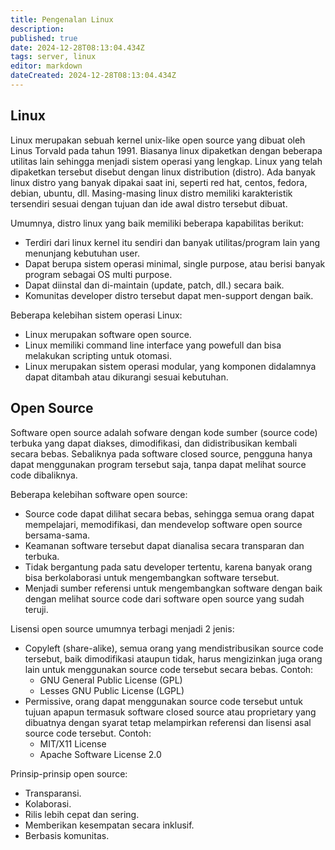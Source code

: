 ```yaml
---
title: Pengenalan Linux
description: 
published: true
date: 2024-12-28T08:13:04.434Z
tags: server, linux
editor: markdown
dateCreated: 2024-12-28T08:13:04.434Z
---
```


## Linux
Linux merupakan sebuah kernel unix-like open source yang dibuat oleh Linus Torvald pada tahun 1991. Biasanya linux dipaketkan dengan beberapa utilitas lain sehingga menjadi sistem operasi yang lengkap. Linux yang telah dipaketkan tersebut disebut dengan linux distribution (distro). Ada banyak linux distro yang banyak dipakai saat ini, seperti red hat, centos, fedora, debian, ubuntu, dll. Masing-masing linux distro memiliki karakteristik tersendiri sesuai dengan tujuan dan ide awal distro tersebut dibuat.

Umumnya, distro linux yang baik memiliki beberapa kapabilitas berikut:
- Terdiri dari linux kernel itu sendiri dan banyak utilitas/program lain yang menunjang kebutuhan user.
- Dapat berupa sistem operasi minimal, single purpose, atau berisi banyak program sebagai OS multi purpose.
- Dapat diinstal dan di-maintain (update, patch, dll.) secara baik.
- Komunitas developer distro tersebut dapat men-support dengan baik.

Beberapa kelebihan sistem operasi Linux:
- Linux merupakan software open source.
- Linux memiliki command line interface yang powefull dan bisa melakukan scripting untuk otomasi.
- Linux merupakan sistem operasi modular, yang komponen didalamnya dapat ditambah atau dikurangi sesuai kebutuhan.

## Open Source
Software open source adalah sofware dengan kode sumber (source code) terbuka yang dapat diakses, dimodifikasi, dan didistribusikan kembali secara bebas. Sebaliknya pada software closed source, pengguna hanya dapat menggunakan program tersebut saja, tanpa dapat melihat source code dibaliknya.

Beberapa kelebihan software open source:
- Source code dapat dilihat secara bebas, sehingga semua orang dapat mempelajari, memodifikasi, dan mendevelop software open source bersama-sama.
- Keamanan software tersebut dapat dianalisa secara transparan dan terbuka.
- Tidak bergantung pada satu developer tertentu, karena banyak orang bisa berkolaborasi untuk mengembangkan software tersebut.
- Menjadi sumber referensi untuk mengembangkan software dengan baik dengan melihat source code dari software open source yang sudah teruji.

Lisensi open source umumnya terbagi menjadi 2 jenis:
- Copyleft (share-alike), semua orang yang mendistribusikan source code tersebut, baik dimodifikasi ataupun tidak, harus mengizinkan juga orang lain untuk menggunakan source code tersebut secara bebas.
Contoh:
  - GNU General Public License (GPL)
  - Lesses GNU Public License (LGPL)
- Permissive, orang dapat menggunakan source code tersebut untuk tujuan apapun termasuk software closed source atau proprietary yang dibuatnya dengan syarat tetap melampirkan referensi dan lisensi asal source code tersebut.
Contoh:
  - MIT/X11 License
  - Apache Software License 2.0

Prinsip-prinsip open source:
- Transparansi.
- Kolaborasi.
- Rilis lebih cepat dan sering.
- Memberikan kesempatan secara inklusif.
- Berbasis komunitas.